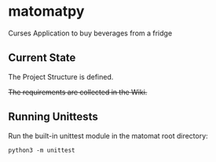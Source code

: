 # matomatpy

Curses Application to buy beverages from a fridge

## Current State

The Project Structure is defined.

~~The requirements are collected in the Wiki.~~

## Running Unittests

Run the built-in unittest module in the matomat root directory: 

    python3 -m unittest
    

